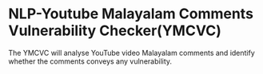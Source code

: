 # NLP-Youtube Malayalam Comments Vulnerability Checker(YMCVC)
The YMCVC will analyse YouTube video Malayalam comments and identify  whether the comments conveys any vulnerability.
